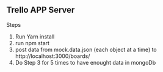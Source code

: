 ## Trello APP Server
Steps
1. Run Yarn install
2. run npm start
3. post data from mock.data.json (each object at a time) to http://localhost:3000/boards/
4. Do Step 3 for 5 times to have enought data in mongoDb


